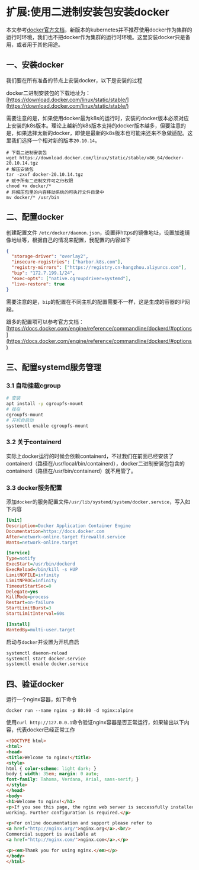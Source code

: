 # 扩展:使用二进制安装包安装docker

本文参考[docker官方文档](https://docs.docker.com/engine/install/binaries/)，新版本的kubernetes并不推荐使用docker作为集群的运行时环境，我们也不把docker作为集群的运行时环境。这里安装docker只是备用，或者用于其他用途。

## 一、安装docker

我们要在所有准备的节点上安装docker，以下是安装的过程

docker二进制安装包的下载地址为：[https://download.docker.com/linux/static/stable/](https://download.docker.com/linux/static/stable/)

需要注意的是，如果使用docker最为k8s的运行时，安装的docker版本必须对应上安装的k8s版本。理论上越新的k8s版本支持的docker版本越多，但要注意的是，如果选择太新的docker，即使是最新的k8s版本也可能来还来不急做适配。这里我们选择一个相对新的版本`20.10.14`。

```shell
# 下载二进制安装包
wget https://download.docker.com/linux/static/stable/x86_64/docker-20.10.14.tgz
# 解压安装包
tar -zxvf docker-20.10.14.tgz
# 赋予所有二进制文件可之行权限
chmod +x docker/*
# 将解压包里的内容移动系统的可执行文件目录中
mv docker/* /usr/bin
```

## 二、配置docker

创建配置文件 `/etc/docker/daemon.json`，设置非https的镜像地址，设置加速镜像地址等，根据自己的情况来配置，我配置的内容如下

```json
{
  "storage-driver": "overlay2",
  "insecure-registries": ["harbor.k8s.com"],
  "registry-mirrors": ["https://registry.cn-hangzhou.aliyuncs.com"],
  "bip": "172.7.199.1/24",
  "exec-opts": ["native.cgroupdriver=systemd"],
  "live-restore": true
}
```

需要注意的是，`bip`的配置在不同主机的配置需要不一样，这是生成的容器的IP网段。

跟多的配置项可以参考官方文档：[https://docs.docker.com/engine/reference/commandline/dockerd/#options](https://docs.docker.com/engine/reference/commandline/dockerd/#options)

## 三、配置systemd服务管理

### 3.1 自动挂载cgroup

```bash
# 安装
apt install -y cgroupfs-mount
# 挂在
cgroupfs-mount
# 开机自启动
systemctl enable cgroupfs-mount
```

### 3.2 关于containerd

实际上docker运行的时候会依赖containerd，不过我们在前面已经安装了containerd（路径在/usr/local/bin/containerd），docker二进制安装包包含的containerd（路径在/usr/bin/containerd）就不用管了。

### 3.3 docker服务配置

添加`docker`的服务配置文件`/usr/lib/systemd/system/docker.service`，写入如下内容

```ini
[Unit]
Description=Docker Application Container Engine
Documentation=https://docs.docker.com
After=network-online.target firewalld.service
Wants=network-online.target

[Service]
Type=notify
ExecStart=/usr/bin/dockerd
ExecReload=/bin/kill -s HUP 
LimitNOFILE=infinity
LimitNPROC=infinity
TimeoutStartSec=0
Delegate=yes
KillMode=process
Restart=on-failure
StartLimitBurst=3
StartLimitInterval=60s

[Install]
WantedBy=multi-user.target
```

启动与`docker`并设置为开机自启

```bash
systemctl daemon-reload
systemctl start docker.service
systemctl enable docker.service
```

## 四、验证docker

运行一个nginx容器，如下命令

```shell
docker run --name nginx -p 80:80 -d nginx:alpine
```

使用`curl http://127.0.0.1`命令验证nginx容器是否正常运行，如果输出以下内容，代表docker已经正常工作

```html
<!DOCTYPE html>
<html>
<head>
<title>Welcome to nginx!</title>
<style>
html { color-scheme: light dark; }
body { width: 35em; margin: 0 auto;
font-family: Tahoma, Verdana, Arial, sans-serif; }
</style>
</head>
<body>
<h1>Welcome to nginx!</h1>
<p>If you see this page, the nginx web server is successfully installed and
working. Further configuration is required.</p>

<p>For online documentation and support please refer to
<a href="http://nginx.org/">nginx.org</a>.<br/>
Commercial support is available at
<a href="http://nginx.com/">nginx.com</a>.</p>

<p><em>Thank you for using nginx.</em></p>
</body>
</html>
```
